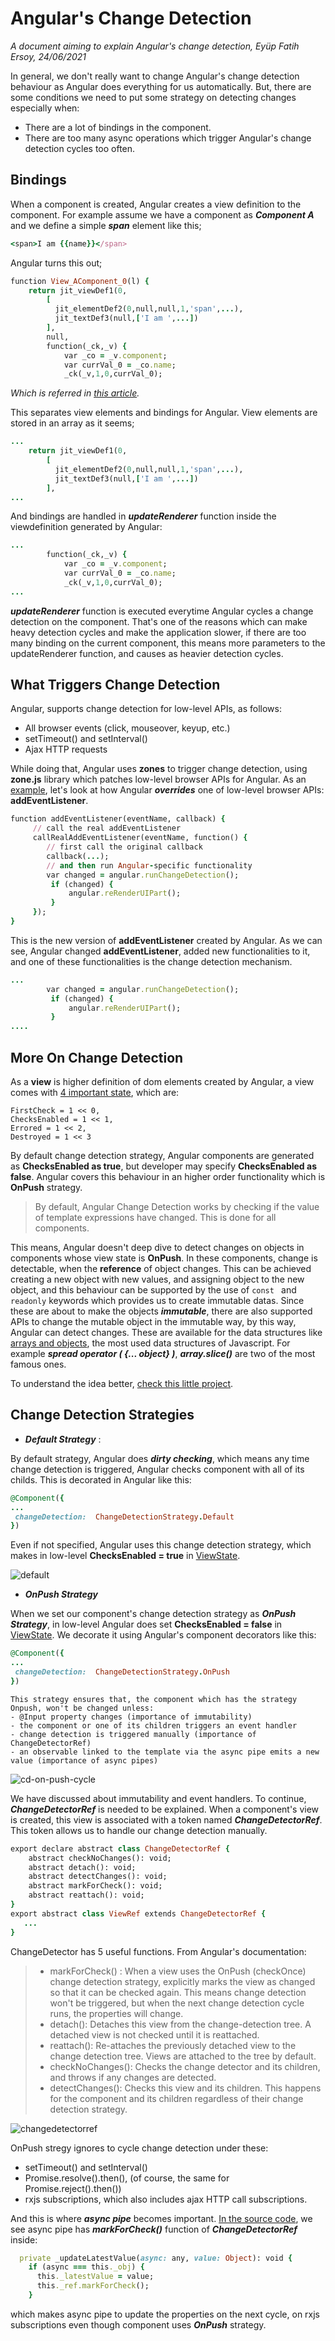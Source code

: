 # Angular's Change Detection
*A document aiming to explain Angular's change detection, Eyüp Fatih Ersoy, 24/06/2021*

In general, we don't really want to change Angular's change detection behaviour as Angular does everything for us automatically. But, there are some conditions we need to put some strategy on detecting changes especially when:
 - There are a lot of bindings in the component.
 - There are too many async operations which trigger Angular's change detection cycles too often.

## Bindings
When a component is created, Angular creates a view definition to the component. For example assume we have a component as **_Component A_** and we define a simple ***span*** element like this;

```ruby
<span>I am {{name}}</span>
```
Angular turns this out;
```ruby
function View_AComponent_0(l) {
    return jit_viewDef1(0,
        [
          jit_elementDef2(0,null,null,1,'span',...),
          jit_textDef3(null,['I am ',...])
        ], 
        null,
        function(_ck,_v) {
            var _co = _v.component;
            var currVal_0 = _co.name;
            _ck(_v,1,0,currVal_0);
```

*Which is referred in [this article](https://indepth.dev/posts/1129/the-mechanics-of-dom-updates-in-angular).*

This separates view elements and bindings for Angular. View elements are stored in an array as it seems;
```ruby
...
    return jit_viewDef1(0,
        [
          jit_elementDef2(0,null,null,1,'span',...),
          jit_textDef3(null,['I am ',...])
        ],
...
```
And bindings are handled in ***updateRenderer*** function inside the viewdefinition generated by Angular:
```ruby
...
        function(_ck,_v) {
            var _co = _v.component;
            var currVal_0 = _co.name;
            _ck(_v,1,0,currVal_0);
...
```
***updateRenderer*** function is executed everytime Angular cycles a change detection on the component. That's one of the reasons which can make heavy detection cycles and make the application slower, if there are too many binding on the current component, this means more parameters to the updateRenderer function, and causes as heavier detection cycles.

## What Triggers Change Detection
Angular, supports change detection for low-level APIs, as follows:
- All browser events (click, mouseover, keyup, etc.)
- setTimeout() and setInterval()
- Ajax HTTP requests

While doing that, Angular uses **zones** to trigger change detection, using **zone.js** library which patches low-level browser APIs for Angular. As an [example](https://blog.angular-university.io/how-does-angular-2-change-detection-really-work/), let's look at how Angular ***overrides*** one of low-level browser APIs: **addEventListener**. 
```ruby
function addEventListener(eventName, callback) {
     // call the real addEventListener
     callRealAddEventListener(eventName, function() {
        // first call the original callback
        callback(...);     
        // and then run Angular-specific functionality
        var changed = angular.runChangeDetection();
         if (changed) {
             angular.reRenderUIPart();
         }
     });
}
```
This is the new version of **addEventListener** created by Angular. As we can see, Angular changed **addEventListener**, added new functionalities to it, and one of these functionalities is the change detection mechanism.

```ruby
...
        var changed = angular.runChangeDetection();
         if (changed) {
             angular.reRenderUIPart();
         }
....
```

## More On Change Detection
As a  **view** is higher definition of dom elements created by Angular, a view comes with [4 important state](https://github.com/angular/angular/blob/6b79ab5abec8b5a4b43d563ce65f032990b3e3bc/packages/core/src/view/types.ts#L325), which are:
```
FirstCheck = 1 << 0,
ChecksEnabled = 1 << 1,
Errored = 1 << 2,
Destroyed = 1 << 3
```
By default change detection strategy, Angular components are generated as **ChecksEnabled as true**, but developer may specify **ChecksEnabled as false**. Angular covers this behaviour in an higher order functionality which is **OnPush** strategy.


> By default, Angular Change Detection works by checking if the value of template expressions have changed. This is done for all components.


This means, Angular doesn't deep dive to detect changes on objects in components whose view state is **OnPush**. In these components, change is detectable, when the **reference** of object changes. This can be achieved creating a new object with new values, and assigning object to the new object, and this behaviour can be supported by the use of ```const ``` and ```readonly``` keywords which provides us to create immutable datas. Since these are about to make the objects ***immutable***, there are also supported APIs to change the mutable object in the immutable way, by this way, Angular can detect changes. These are available for the data structures like [arrays and objects](https://ultimatecourses.com/blog/all-about-immutable-arrays-and-objects-in-javascript), the most used data structures of Javascript. For example ***spread operator ( {... object} )***, ***array.slice()*** are two of the most famous ones.

To understand the idea better, [check this little project](https://stackblitz.com/edit/changedtc?file=src%2Fapp%2Fapp.component.html).

## Change Detection Strategies
- ***Default Strategy*** :

By default strategy, Angular does ***dirty checking***, which means any time change detection is triggered, Angular checks component with all of its childs. This is decorated in Angular like this: 

```ruby
@Component({
...
 changeDetection:  ChangeDetectionStrategy.Default
})
```
Even if not specified, Angular uses this change detection strategy, which makes in low-level **ChecksEnabled = true** in [ViewState](https://github.com/angular/angular/blob/6b79ab5abec8b5a4b43d563ce65f032990b3e3bc/packages/core/src/view/types.ts#L325).

![default](https://user-images.githubusercontent.com/77587142/123429229-62f37100-d5cf-11eb-96eb-307693011885.gif)

- ***OnPush Strategy***

When we set our component's change detection strategy as ***OnPush Strategy***, in low-level Angular does set **ChecksEnabled = false** in [ViewState](https://github.com/angular/angular/blob/6b79ab5abec8b5a4b43d563ce65f032990b3e3bc/packages/core/src/view/types.ts#L325). We decorate it using Angular's component decorators like this:
```ruby
@Component({
...
 changeDetection:  ChangeDetectionStrategy.OnPush
})
```

```
This strategy ensures that, the component which has the strategy Onpush, won't be changed unless:
- @Input property changes (importance of immutability)
- the component or one of its children triggers an event handler
- change detection is triggered manually (importance of ChangeDetectorRef)
- an observable linked to the template via the async pipe emits a new value (importance of async pipes)
```

![cd-on-push-cycle](https://user-images.githubusercontent.com/77587142/123429147-49522980-d5cf-11eb-82d5-221aed55ca4b.gif)

We have discussed about immutability and event handlers. To continue, ***ChangeDetectorRef*** is needed to be explained. When a component's view is created, this view is associated with a token named ***ChangeDetectorRef***. This token allows us to handle our change detection manually.

```ruby
export declare abstract class ChangeDetectorRef {
    abstract checkNoChanges(): void;
    abstract detach(): void;
    abstract detectChanges(): void;
    abstract markForCheck(): void;
    abstract reattach(): void;
}
export abstract class ViewRef extends ChangeDetectorRef {
   ...
}
```

ChangeDetector has 5 useful functions. From Angular's documentation:
> - markForCheck() : When a view uses the OnPush (checkOnce) change detection strategy, explicitly marks the view as changed so that it can be checked again. 
> This means change detection won't be triggered, but when the next change detection cycle runs, the properties will change.
> - detach(): Detaches this view from the change-detection tree. A detached view is not checked until it is reattached.
> - reattach(): Re-attaches the previously detached view to the change detection tree. Views are attached to the tree by default.
> - checkNoChanges(): Checks the change detector and its children, and throws if any changes are detected.
> - detectChanges(): Checks this view and its children. This happens for the component and its children regardless of their change detection strategy.

![changedetectorref](https://user-images.githubusercontent.com/77587142/123428686-bca76b80-d5ce-11eb-8d77-b3e966cf63fe.png)

OnPush stregy ignores to cycle change detection under these:
- setTimeout() and setInterval()
- Promise.resolve().then(), (of course, the same for Promise.reject().then())
- rxjs subscriptions, which also includes ajax HTTP call subscriptions.

And this is where ***async pipe*** becomes important. [In the source code](https://github.com/angular/angular/blob/5.2.10/packages/common/src/pipes/async_pipe.ts#L139), we see async pipe has ***markForCheck()*** function of ***ChangeDetectorRef*** inside:

```ruby
  private _updateLatestValue(async: any, value: Object): void {
    if (async === this._obj) {
      this._latestValue = value;
      this._ref.markForCheck();
    }
```

which makes async pipe to update the properties on the next cycle, on rxjs subscriptions even though component uses ***OnPush*** strategy.
